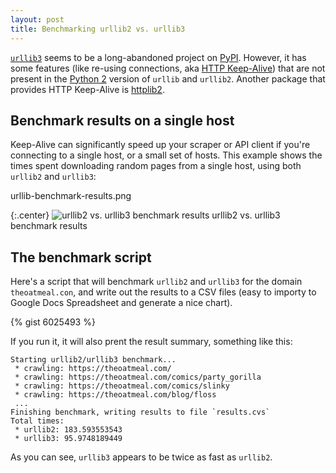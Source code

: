 ```yaml
---
layout: post
title: Benchmarking urllib2 vs. urllib3
---
```


[`urllib3`][1] seems to be a long-abandoned project on [PyPI][2]. However, it
has some features (like re-using connections, aka [HTTP Keep-Alive][3]) that
are not present in the [Python 2][4] version of `urllib` and `urllib2`.
Another package that provides HTTP Keep-Alive is [httplib2][5].

[1]: https://pypi.python.org/pypi/urllib3
[2]: https://pypi.python.org/pypi/
[3]: https://en.wikipedia.org/wiki/Keepalive
[4]: https://www.python.org/
[5]: https://pypi.python.org/pypi/httplib2

## Benchmark results on a single host

Keep-Alive can significantly speed up your scraper or API client if you're
connecting to a single host, or a small set of hosts. This example shows the
times spent downloading random pages from a single host, using both `urllib2`
and `urllib3`:

urllib-benchmark-results.png

{:.center}
![urllib2 vs. urllib3 benchmark results][6]
urllib2 vs. urllib3 benchmark results

[6]: /images/2010/urllib-benchmark-results.png

## The benchmark script

Here's a script that will benchmark `urllib2` and `urllib3` for the domain
`theoatmeal.con`, and write out the results to a CSV files (easy to importy to
Google Docs Spreadsheet and generate a nice chart).

{% gist 6025493 %}

If you run it, it will also prent the result summary, something like this:

    Starting urllib2/urllib3 benchmark...
     * crawling: https://theoatmeal.com/
     * crawling: https://theoatmeal.com/comics/party_gorilla
     * crawling: https://theoatmeal.com/comics/slinky
     * crawling: https://theoatmeal.com/blog/floss
     ...
    Finishing benchmark, writing results to file `results.cvs`
    Total times:
     * urllib2: 183.593553543
     * urllib3: 95.9748189449

As you can see, `urllib3` appears to be twice as fast as `urllib2`.
